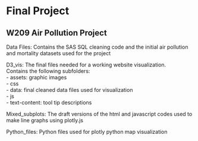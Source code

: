 # Final Project
## W209 Air Pollution Project


Data Files: Contains the SAS SQL cleaning code and the initial air pollution and mortality datasets used for the project

D3_vis: The final files needed for a working website visualization.\
				Contains the following subfolders:\
				- assets: graphic images\
				- css\
				- data: final cleaned data files used for visualization\
				- js\
				- text-content: tool tip descriptions


Mixed_subplots: The draft versions of the html and javascript codes used to make line graphs using plotly.js

Python_files: Python files used for plotly python map visualization
